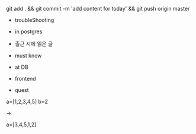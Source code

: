 

git add . && git commit -m 'add content for today' && git push origin master

- troubleShooting


- in postgres


- 출근 시에 읽은 글 


- must know 




- at DB 


- frontend

- quest

a=[1,2,3,4,5]
b=2

-> 

a=[3,4,5,1,2]

